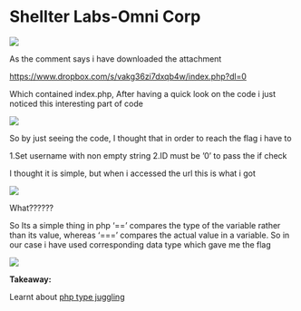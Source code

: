# Shellter Labs-Omni Corp

![](https://paper-attachments.dropbox.com/s_5BFC514CDB77BAE41D266A3929E09BF4A037693D98B0F9DBA01B00747655E671_1559026954596_Screen+Shot+2019-05-28+at+12.32.20+PM.png)


As the comment says i have downloaded the attachment

https://www.dropbox.com/s/vakg36zi7dxqb4w/index.php?dl=0


Which contained index.php, After having a quick look on the code i just noticed this interesting part of code
 

![](https://paper-attachments.dropbox.com/s_5BFC514CDB77BAE41D266A3929E09BF4A037693D98B0F9DBA01B00747655E671_1559027103837_Screen+Shot+2019-05-28+at+12.34.20+PM.png)


So by just seeing the code, I thought that in order to reach the flag i have to 

1.Set username with non empty string 
2.ID must be ’0’ to pass the if check

I thought it is simple, but when i accessed the url this is what i got

![](https://paper-attachments.dropbox.com/s_5BFC514CDB77BAE41D266A3929E09BF4A037693D98B0F9DBA01B00747655E671_1559027325300_Screen+Shot+2019-05-28+at+12.38.24+PM.png)


What??????

So Its a simple thing in php ‘==’ compares the type of the variable rather than its value, whereas ‘===’ compares the actual value in a variable.
So in our case i have used corresponding data type which gave me the flag

![](https://paper-attachments.dropbox.com/s_5BFC514CDB77BAE41D266A3929E09BF4A037693D98B0F9DBA01B00747655E671_1559027782649_Screen+Shot+2019-05-28+at+12.44.03+PM.png)


**Takeaway:**

Learnt about [php type juggling](https://www.php.net/manual/en/language.types.type-juggling.php)

